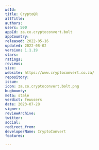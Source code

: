 ```yaml
---
wsId: 
title: CryptoQR
altTitle: 
authors: 
users: 500
appId: za.co.cryptoconvert.bolt
appCountry: 
released: 2022-05-16
updated: 2022-08-02
version: 1.1.19
stars: 
ratings: 
reviews: 
size: 
website: https://www.cryptoconvert.co.za/
repository: 
issue: 
icon: za.co.cryptoconvert.bolt.png
bugbounty: 
meta: stale
verdict: fewusers
date: 2023-07-28
signer: 
reviewArchive: 
twitter: 
social: 
redirect_from: 
developerName: CryptoConvert
features: 

---
```


